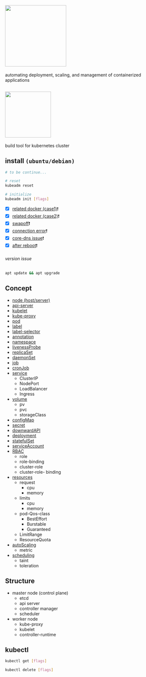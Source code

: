 # <img src="https://landscape.cncf.io/logos/kubernetes.svg" width="200" />
automating deployment, scaling, and management of containerized applications  


## <img src="https://d33wubrfki0l68.cloudfront.net/e4a8ddb49f07de8b2c2dbbfc7c9bedcfe0816701/600b1/images/kubeadm-stacked-color.png" width="150" />
build tool for kubernetes cluster  

## install `(ubuntu/debian)`
```sh
# to be continue...
```

```sh
# reset
kubeadm reset

# initialize
kubeadm init [flags]
```

- [x] [related docker (case1)](https://boying-blog.tistory.com/3):heavy_exclamation_mark:  
- [x] [related docker (case2)](https://almost-native.tistory.com/415):heavy_exclamation_mark:  
- [x] [swapoff](https://stackoverflow.com/questions/47094861/error-while-executing-and-initializing-kubeadm):heavy_exclamation_mark:  
- [x] [connection error](https://jmholly.tistory.com/entry/%EC%97%90%EB%9F%AC%ED%95%B4%EA%B2%B0-Unable-to-connect-to-the-server-x509-certificate-signed-by-unknown-authority-possibly-because-of-cryptorsa-verification-error-while-trying-to-verify-candidate-authority-certificate-kubernetes):heavy_exclamation_mark:  
- [x] [core-dns issue](https://stackoverflow.com/questions/52609257/coredns-in-pending-state-in-kubernetes-cluster):heavy_exclamation_mark:  
- [x] [after reboot](https://stackoverflow.com/questions/55555987/my-kubernetes-cluster-is-down-after-reboot):heavy_exclamation_mark:

###### version issue
```sh
apt update && apt upgrade
```

## Concept
* [node (host/server)](node)
* [api-server](api-server)
* [kubelet](kubelet)
* [kube-proxy](kube-proxy)
* [pod](pod)
* [label](label)
* [label-selector](label-selector)
* [annotation](annotation)
* [namespace](namespace)
* [livenessProbe](livenessProbe)
* [replicaSet](replicaSet)
* [daemonSet](daemonSet)
* [job](job)
* [cronJob](cronJob)
* [service](service)
  - ClusterIP
  - NodePort
  - LoadBalancer
  - Ingress
* [volume](volume)
  - pv
  - pvc
  - storageClass
* [configMap](configMap)
* [secret](secret)
* [downwardAPI](downwardAPI)
* [deployment](deployment)
* [statefulSet](statefulSet)
* [serviceAccount](serviceAccount)
* [RBAC](RBAC)
  - role
  - role-binding
  - cluster-role
  - cluster-role- binding
* [resources](resources)
  - request
    - cpu
    - memory
  - limits
    - cpu
    - memory
  - pod-Qos-class
    - BestEffort
    - Burstable
    - Guaranteed
  - LimitRange
  - ResourceQuota
* [autoScaling](autoScaling)
  - metric
* [scheduling](scheduling)
  - taint
  - toleration

## Structure
* master node (control plane)
  - etcd
  - api server
  - controller manager
  - scheduler
* worker node
  - kube-proxy
  - kubelet
  - controller-runtime

## kubectl
```sh
kubectl get [flags]

kubectl delete [flags]
```
